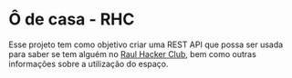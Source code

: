# Ô de casa - RHC
Esse projeto tem como objetivo criar uma REST API que possa ser usada para saber se tem alguém no [Raul Hacker Club](https://raulhc.cc/), bem como outras informações sobre a utilização do espaço.
